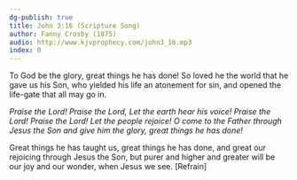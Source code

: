 ```yaml
---
dg-publish: true
title: John 3:16 (Scripture Song)
author: Fanny Crosby (1875)
audio: http://www.kjvprophecy.com/john3_16.mp3
index: 0
---
```


To God be the glory, great things he has done!
So loved he the world that he gave us his Son,
who yielded his life an atonement for sin,
and opened the life-gate that all may go in.

*Praise the Lord! Praise the Lord,
Let the earth hear his voice!
Praise the Lord! Praise the Lord!
Let the people rejoice!
O come to the Father through Jesus the Son
and give him the glory, great things he has done!*

Great things he has taught us, great things he has done,
and great our rejoicing through Jesus the Son,
but purer and higher and greater will be
our joy and our wonder, when Jesus we see. [Refrain]